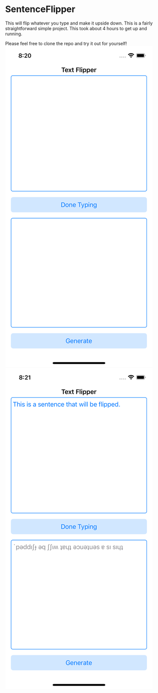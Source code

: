 # SentenceFlipper

This will flip whatever you type and make it upside down.
This is a fairly straightforward simple project. This took about 4 hours to get up and running.

Please feel free to clone the repo and try it out for yourself!
![before](./before.png)
![after](./after.png)
